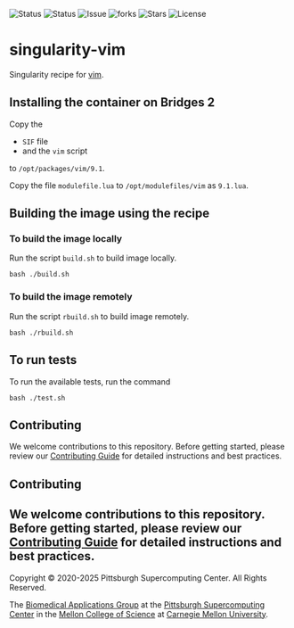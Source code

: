 ![Status](https://github.com/pscedu/singularity-vim/actions/workflows/main.yml/badge.svg)
![Status](https://github.com/pscedu/singularity-vim/actions/workflows/pretty.yml/badge.svg)
![Issue](https://img.shields.io/github/issues/pscedu/singularity-vim)
![forks](https://img.shields.io/github/forks/pscedu/singularity-vim)
![Stars](https://img.shields.io/github/stars/pscedu/singularity-vim)
![License](https://img.shields.io/github/license/pscedu/singularity-vim)

# singularity-vim
Singularity recipe for [vim](https://www.vim.org).

## Installing the container on Bridges 2
Copy the

* `SIF` file
* and the `vim` script

to `/opt/packages/vim/9.1`.

Copy the file `modulefile.lua` to `/opt/modulefiles/vim` as `9.1.lua`.

## Building the image using the recipe

### To build the image locally
Run the script `build.sh` to build image locally.

```
bash ./build.sh
```

### To build the image remotely
Run the script `rbuild.sh` to build image remotely.

```
bash ./rbuild.sh
```

## To run tests
To run the available tests, run the command

```
bash ./test.sh
```

## Contributing
We welcome contributions to this repository. Before getting started, please review our [Contributing Guide](https://raw.githubusercontent.com/pscedu/singularity-report/refs/heads/main/CONTRIBUTING.md) for detailed instructions and best practices.
## Contributing
We welcome contributions to this repository. Before getting started, please review our [Contributing Guide](https://raw.githubusercontent.com/pscedu/singularity-report/refs/heads/main/CONTRIBUTING.md) for detailed instructions and best practices.
---
Copyright © 2020-2025 Pittsburgh Supercomputing Center. All Rights Reserved.

The [Biomedical Applications Group](https://www.psc.edu/biomedical-applications/) at the [Pittsburgh Supercomputing
Center](http://www.psc.edu) in the [Mellon College of Science](https://www.cmu.edu/mcs/) at [Carnegie Mellon University](http://www.cmu.edu).

